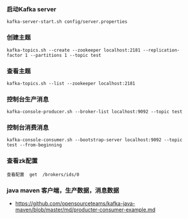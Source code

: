 

### 启动Kafka server

```aidl
kafka-server-start.sh config/server.properties
```

### 创建主题

```aidl
kafka-topics.sh --create --zookeeper localhost:2181 --replication-factor 1 --partitions 1 --topic test

```

### 查看主题
```aidl
kafka-topics.sh --list --zookeeper localhost:2181
```

###  控制台生产消息

```aidl
kafka-console-producer.sh --broker-list localhost:9092 --topic test

```


###  控制台消费消息

```aidl
kafka-console-consumer.sh --bootstrap-server localhost:9092 --topic test --from-beginning

```

### 查看zk配置
```aidl
查看配置  get  /brokers/ids/0 
```


### java maven 客户端，生产数据，消息数据
- https://github.com/opensourceteams/kafka-java-maven/blob/master/md/producter-consumer-example.md